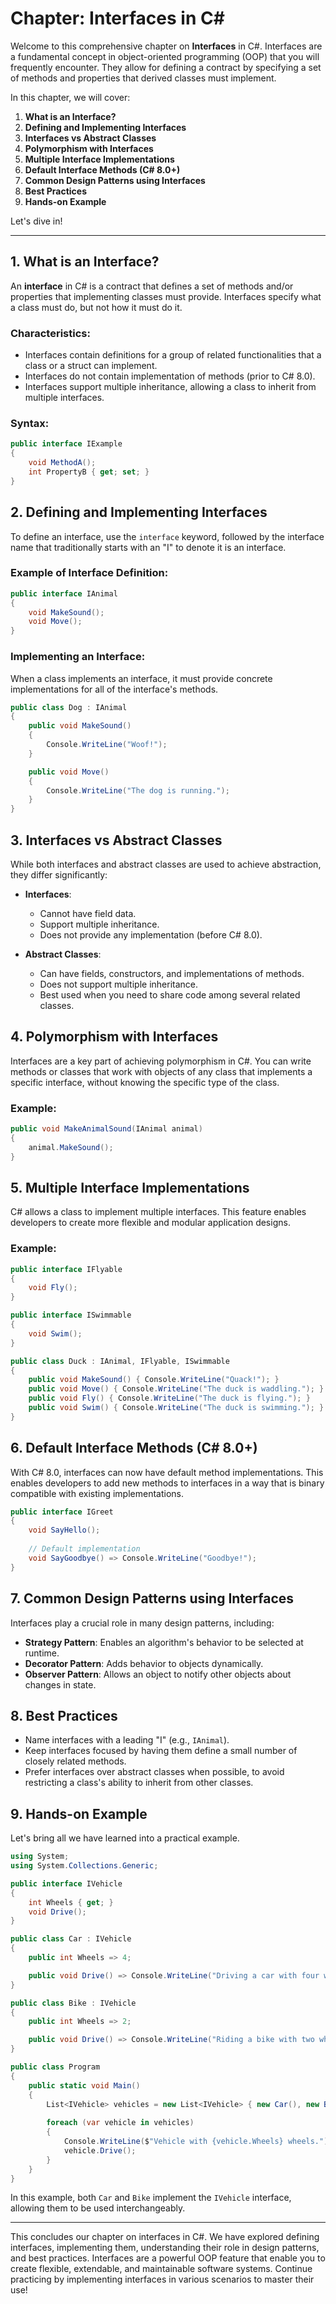 # Chapter: Interfaces in C#

Welcome to this comprehensive chapter on **Interfaces** in C#. Interfaces are a fundamental concept in object-oriented programming (OOP) that you will frequently encounter. They allow for defining a contract by specifying a set of methods and properties that derived classes must implement.

In this chapter, we will cover:

1. **What is an Interface?**
2. **Defining and Implementing Interfaces**
3. **Interfaces vs Abstract Classes**
4. **Polymorphism with Interfaces**
5. **Multiple Interface Implementations**
6. **Default Interface Methods (C# 8.0+)**
7. **Common Design Patterns using Interfaces**
8. **Best Practices**
9. **Hands-on Example**

Let's dive in!

---

## 1. What is an Interface?

An **interface** in C# is a contract that defines a set of methods and/or properties that implementing classes must provide. Interfaces specify what a class must do, but not how it must do it.

### Characteristics:
- Interfaces contain definitions for a group of related functionalities that a class or a struct can implement.
- Interfaces do not contain implementation of methods (prior to C# 8.0).
- Interfaces support multiple inheritance, allowing a class to inherit from multiple interfaces.

### Syntax:
```csharp
public interface IExample
{
    void MethodA();
    int PropertyB { get; set; }
}
```

## 2. Defining and Implementing Interfaces

To define an interface, use the `interface` keyword, followed by the interface name that traditionally starts with an "I" to denote it is an interface.

### Example of Interface Definition:
```csharp
public interface IAnimal
{
    void MakeSound();
    void Move();
}
```

### Implementing an Interface:
When a class implements an interface, it must provide concrete implementations for all of the interface's methods.

```csharp
public class Dog : IAnimal
{
    public void MakeSound()
    {
        Console.WriteLine("Woof!");
    }

    public void Move()
    {
        Console.WriteLine("The dog is running.");
    }
}
```

## 3. Interfaces vs Abstract Classes

While both interfaces and abstract classes are used to achieve abstraction, they differ significantly:

- **Interfaces**:
  - Cannot have field data.
  - Support multiple inheritance.
  - Does not provide any implementation (before C# 8.0).

- **Abstract Classes**:
  - Can have fields, constructors, and implementations of methods.
  - Does not support multiple inheritance.
  - Best used when you need to share code among several related classes.

## 4. Polymorphism with Interfaces

Interfaces are a key part of achieving polymorphism in C#. You can write methods or classes that work with objects of any class that implements a specific interface, without knowing the specific type of the class.

### Example:
```csharp
public void MakeAnimalSound(IAnimal animal)
{
    animal.MakeSound();
}
```

## 5. Multiple Interface Implementations

C# allows a class to implement multiple interfaces. This feature enables developers to create more flexible and modular application designs.

### Example:
```csharp
public interface IFlyable
{
    void Fly();
}

public interface ISwimmable
{
    void Swim();
}

public class Duck : IAnimal, IFlyable, ISwimmable
{
    public void MakeSound() { Console.WriteLine("Quack!"); }
    public void Move() { Console.WriteLine("The duck is waddling."); }
    public void Fly() { Console.WriteLine("The duck is flying."); }
    public void Swim() { Console.WriteLine("The duck is swimming."); }
}
```

## 6. Default Interface Methods (C# 8.0+)

With C# 8.0, interfaces can now have default method implementations. This enables developers to add new methods to interfaces in a way that is binary compatible with existing implementations.

```csharp
public interface IGreet
{
    void SayHello();
    
    // Default implementation
    void SayGoodbye() => Console.WriteLine("Goodbye!");
}
```

## 7. Common Design Patterns using Interfaces

Interfaces play a crucial role in many design patterns, including:

- **Strategy Pattern**: Enables an algorithm's behavior to be selected at runtime.
- **Decorator Pattern**: Adds behavior to objects dynamically.
- **Observer Pattern**: Allows an object to notify other objects about changes in state.

## 8. Best Practices

- Name interfaces with a leading "I" (e.g., `IAnimal`).
- Keep interfaces focused by having them define a small number of closely related methods.
- Prefer interfaces over abstract classes when possible, to avoid restricting a class's ability to inherit from other classes.

## 9. Hands-on Example

Let's bring all we have learned into a practical example.

```csharp
using System;
using System.Collections.Generic;

public interface IVehicle
{
    int Wheels { get; }
    void Drive();
}

public class Car : IVehicle
{
    public int Wheels => 4;

    public void Drive() => Console.WriteLine("Driving a car with four wheels.");
}

public class Bike : IVehicle
{
    public int Wheels => 2;

    public void Drive() => Console.WriteLine("Riding a bike with two wheels.");
}

public class Program
{
    public static void Main()
    {
        List<IVehicle> vehicles = new List<IVehicle> { new Car(), new Bike() };
        
        foreach (var vehicle in vehicles)
        {
            Console.WriteLine($"Vehicle with {vehicle.Wheels} wheels.");
            vehicle.Drive();
        }
    }
}
```

In this example, both `Car` and `Bike` implement the `IVehicle` interface, allowing them to be used interchangeably.

---

This concludes our chapter on interfaces in C#. We have explored defining interfaces, implementing them, understanding their role in design patterns, and best practices. Interfaces are a powerful OOP feature that enable you to create flexible, extendable, and maintainable software systems. Continue practicing by implementing interfaces in various scenarios to master their use!

